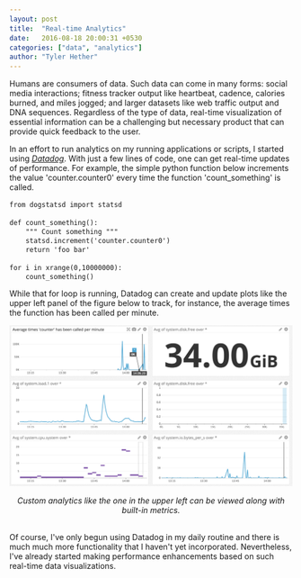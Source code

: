 ```yaml
---
layout: post
title:  "Real-time Analytics"
date:   2016-08-18 20:00:31 +0530
categories: ["data", "analytics"]
author: "Tyler Hether"
---
```


Humans are consumers of data. Such data can come in many forms: social media interactions; fitness tracker output like heartbeat, cadence, calories burned, and miles jogged; and larger datasets like web traffic output and DNA sequences. Regardless of the type of data, real-time visualization of essential information can be a challenging but necessary product that can provide quick feedback to the user.

In an effort to run analytics on my running applications or scripts, I started using [*Datadog*](https://www.datadoghq.com/). With just a few lines of code, one can get real-time updates of performance. For example, the simple python function below increments the value 'counter.counter0' every time the function 'count_something' is called.


```
from dogstatsd import statsd

def count_something():
    """ Count something """
    statsd.increment('counter.counter0')
    return 'foo bar'

for i in xrange(0,10000000):
    count_something()

```

While that for loop is running, Datadog can create and update plots like the upper left panel of the figure below to track, for instance, the average times the function has been called per minute.

<p align="center">
  <img src="/pdfs/datadogtest.png" alt=""/>
</p>
<center>
<i> Custom analytics like the one in the upper left can be viewed along with built-in metrics. </i>
<br> <br>
</center>

Of course, I've only begun using Datadog in my daily routine and there is much much more functionality that I haven't yet incorporated. Nevertheless, I've already started making performance enhancements based on such real-time data visualizations.
